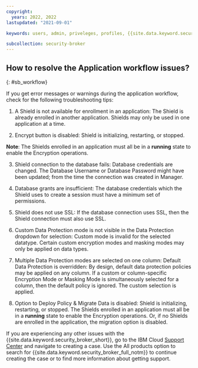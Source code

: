 ```yaml
---
copyright:
  years: 2022, 2022
lastupdated: "2021-09-01"

keywords: users, admin, priveleges, profiles, {{site.data.keyword.security_broker_short}} Manager, SMTP

subcollection: security-broker
---
```


## How to resolve the Application workflow issues?
{: #sb_workflow}

If you get error messages or warnings during the application workflow,
check for the following troubleshooting tips:

1.  A Shield is not available for enrollment in an application: The
    Shield is already enrolled in another application. Shields may only
    be used in one application at a time.

2.  Encrypt button is disabled: Shield is initializing, restarting, or
    stopped.

**Note**: The Shields enrolled in an application must all be in a
**running** state to enable the Encryption operations.

3.  Shield connection to the database fails: Database credentials are
    changed. The Database Username or Database Password might have been
    updated; from the time the connection was created in Manager.

4.  Database grants are insufficient: The database credentials which the
    Shield uses to create a session must have a minimum set of
    permissions.

5.  Shield does not use SSL: If the database connection uses SSL, then
    the Shield connection must also use SSL.

6.  Custom Data Protection mode is not visible in the Data Protection
    dropdown for selection: Custom mode is invalid for the selected
    datatype. Certain custom encryption modes and masking modes may only
    be applied on data types.

7.  Multiple Data Protection modes are selected on one column: Default
    Data Protection is overridden: By design, default data protection
    policies may be applied on any column. If a custom or
    column-specific Encryption Mode or Masking Mode is simultaneously
    selected for a column, then the default policy is ignored. The
    custom selection is applied.

8.  Option to Deploy Policy & Migrate Data is disabled: Shield is
    initializing, restarting, or stopped. The Shields enrolled in an
    application must all be in a **running** state to enable the
    Encryption operations. Or, if no Shields are enrolled in the
    application, the migration option is disabled.

If you are experiencing any other issues with the {{site.data.keyword.security_broker_short}},
go to the IBM Cloud [Support Center](https://cloud.ibm.com/unifiedsupport/supportcenter) and navigate
to creating a case. Use the All products option to search for {{site.data.keyword.security_broker_full_notm}} to continue creating the case or to find more information about getting support.

